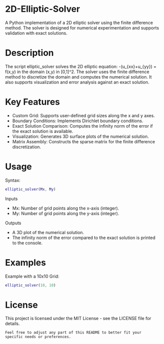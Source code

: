 # 2D-Elliptic-Solver
A Python implementation of a 2D elliptic solver using the finite difference method. The solver is designed for numerical experimentation and supports validation with exact solutions.

# Description 
The script elliptic_solver solves the 2D elliptic equation: -(u_{xx}+u_{yy}) = f(x,y) in the domain (x,y) in [0,1]^2. The solver uses the finite difference method to discretize the domain and computes the numerical solution. It also supports visualization and error analysis against an exact solution.

# Key Features
- Custom Grid: Supports user-defined grid sizes along the x and y axes.
- Boundary Conditions: Implements Dirichlet boundary conditions.
- Exact Solution Comparison: Computes the infinity norm of the error if the exact solution is available.
- Visualization: Generates 3D surface plots of the numerical solution.
- Matrix Assembly: Constructs the sparse matrix for the finite difference discretization.

# Usage 
Syntax: 
```matlab 
elliptic_solver(Mx, My)
```

Inputs 
- Mx: Number of grid points along the x-axis (integer).
- My: Number of grid points along the y-axis (integer).

Outputs
- A 3D plot of the numerical solution.
- The infinity norm of the error compared to the exact solution is printed to the console.

# Examples 
Example with a 10x10 Grid:
```matlab
elliptic_solver(10, 10)
```

# License 
This project is licensed under the MIT License - see the LICENSE file for details.
```
Feel free to adjust any part of this README to better fit your specific needs or preferences.
```
